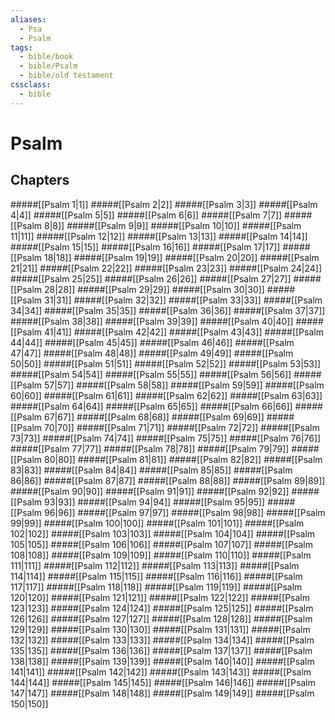 ```yaml
---
aliases:
  - Psa
  - Psalm
tags:
  - bible/book
  - bible/Psalm
  - bible/old testament
cssclass:
  - bible
---
```


# Psalm

## Chapters

#####[[Psalm 1|1]]
#####[[Psalm 2|2]]
#####[[Psalm 3|3]]
#####[[Psalm 4|4]]
#####[[Psalm 5|5]]
#####[[Psalm 6|6]]
#####[[Psalm 7|7]]
#####[[Psalm 8|8]]
#####[[Psalm 9|9]]
#####[[Psalm 10|10]]
#####[[Psalm 11|11]]
#####[[Psalm 12|12]]
#####[[Psalm 13|13]]
#####[[Psalm 14|14]]
#####[[Psalm 15|15]]
#####[[Psalm 16|16]]
#####[[Psalm 17|17]]
#####[[Psalm 18|18]]
#####[[Psalm 19|19]]
#####[[Psalm 20|20]]
#####[[Psalm 21|21]]
#####[[Psalm 22|22]]
#####[[Psalm 23|23]]
#####[[Psalm 24|24]]
#####[[Psalm 25|25]]
#####[[Psalm 26|26]]
#####[[Psalm 27|27]]
#####[[Psalm 28|28]]
#####[[Psalm 29|29]]
#####[[Psalm 30|30]]
#####[[Psalm 31|31]]
#####[[Psalm 32|32]]
#####[[Psalm 33|33]]
#####[[Psalm 34|34]]
#####[[Psalm 35|35]]
#####[[Psalm 36|36]]
#####[[Psalm 37|37]]
#####[[Psalm 38|38]]
#####[[Psalm 39|39]]
#####[[Psalm 40|40]]
#####[[Psalm 41|41]]
#####[[Psalm 42|42]]
#####[[Psalm 43|43]]
#####[[Psalm 44|44]]
#####[[Psalm 45|45]]
#####[[Psalm 46|46]]
#####[[Psalm 47|47]]
#####[[Psalm 48|48]]
#####[[Psalm 49|49]]
#####[[Psalm 50|50]]
#####[[Psalm 51|51]]
#####[[Psalm 52|52]]
#####[[Psalm 53|53]]
#####[[Psalm 54|54]]
#####[[Psalm 55|55]]
#####[[Psalm 56|56]]
#####[[Psalm 57|57]]
#####[[Psalm 58|58]]
#####[[Psalm 59|59]]
#####[[Psalm 60|60]]
#####[[Psalm 61|61]]
#####[[Psalm 62|62]]
#####[[Psalm 63|63]]
#####[[Psalm 64|64]]
#####[[Psalm 65|65]]
#####[[Psalm 66|66]]
#####[[Psalm 67|67]]
#####[[Psalm 68|68]]
#####[[Psalm 69|69]]
#####[[Psalm 70|70]]
#####[[Psalm 71|71]]
#####[[Psalm 72|72]]
#####[[Psalm 73|73]]
#####[[Psalm 74|74]]
#####[[Psalm 75|75]]
#####[[Psalm 76|76]]
#####[[Psalm 77|77]]
#####[[Psalm 78|78]]
#####[[Psalm 79|79]]
#####[[Psalm 80|80]]
#####[[Psalm 81|81]]
#####[[Psalm 82|82]]
#####[[Psalm 83|83]]
#####[[Psalm 84|84]]
#####[[Psalm 85|85]]
#####[[Psalm 86|86]]
#####[[Psalm 87|87]]
#####[[Psalm 88|88]]
#####[[Psalm 89|89]]
#####[[Psalm 90|90]]
#####[[Psalm 91|91]]
#####[[Psalm 92|92]]
#####[[Psalm 93|93]]
#####[[Psalm 94|94]]
#####[[Psalm 95|95]]
#####[[Psalm 96|96]]
#####[[Psalm 97|97]]
#####[[Psalm 98|98]]
#####[[Psalm 99|99]]
#####[[Psalm 100|100]]
#####[[Psalm 101|101]]
#####[[Psalm 102|102]]
#####[[Psalm 103|103]]
#####[[Psalm 104|104]]
#####[[Psalm 105|105]]
#####[[Psalm 106|106]]
#####[[Psalm 107|107]]
#####[[Psalm 108|108]]
#####[[Psalm 109|109]]
#####[[Psalm 110|110]]
#####[[Psalm 111|111]]
#####[[Psalm 112|112]]
#####[[Psalm 113|113]]
#####[[Psalm 114|114]]
#####[[Psalm 115|115]]
#####[[Psalm 116|116]]
#####[[Psalm 117|117]]
#####[[Psalm 118|118]]
#####[[Psalm 119|119]]
#####[[Psalm 120|120]]
#####[[Psalm 121|121]]
#####[[Psalm 122|122]]
#####[[Psalm 123|123]]
#####[[Psalm 124|124]]
#####[[Psalm 125|125]]
#####[[Psalm 126|126]]
#####[[Psalm 127|127]]
#####[[Psalm 128|128]]
#####[[Psalm 129|129]]
#####[[Psalm 130|130]]
#####[[Psalm 131|131]]
#####[[Psalm 132|132]]
#####[[Psalm 133|133]]
#####[[Psalm 134|134]]
#####[[Psalm 135|135]]
#####[[Psalm 136|136]]
#####[[Psalm 137|137]]
#####[[Psalm 138|138]]
#####[[Psalm 139|139]]
#####[[Psalm 140|140]]
#####[[Psalm 141|141]]
#####[[Psalm 142|142]]
#####[[Psalm 143|143]]
#####[[Psalm 144|144]]
#####[[Psalm 145|145]]
#####[[Psalm 146|146]]
#####[[Psalm 147|147]]
#####[[Psalm 148|148]]
#####[[Psalm 149|149]]
#####[[Psalm 150|150]]
